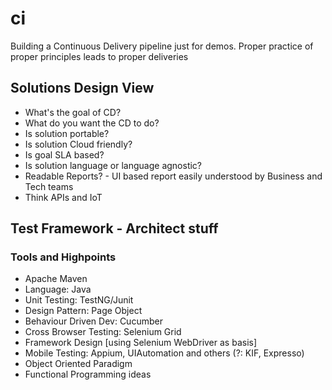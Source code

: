 # ci
Building a Continuous Delivery pipeline just for demos.  Proper practice of proper principles leads to proper deliveries

## Solutions Design View
* What's the goal of CD?
* What do you want the CD to do?
* Is solution portable?
* Is solution Cloud friendly?
* Is goal SLA based?
* Is solution language or language agnostic?
* Readable Reports? - UI based report easily understood by Business and Tech teams
* Think APIs and IoT



## Test Framework - Architect stuff

### Tools and Highpoints
* Apache Maven
* Language: Java
* Unit Testing:  TestNG/Junit
* Design Pattern:  Page Object
* Behaviour Driven Dev:  Cucumber
* Cross Browser Testing:  Selenium Grid
* Framework Design [using Selenium WebDriver as basis]
* Mobile Testing:  Appium, UIAutomation and others (?: KIF, Expresso) 
* Object Oriented Paradigm
* Functional Programming ideas
